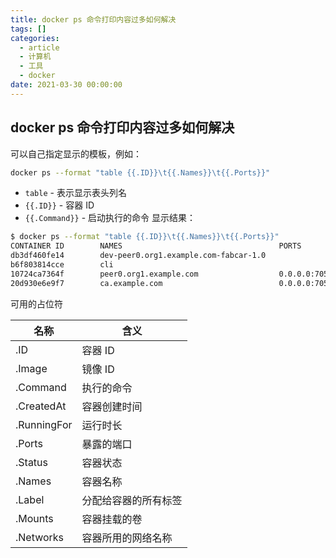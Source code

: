 ```yaml
---
title: docker ps 命令打印内容过多如何解决
tags: []
categories:
  - article
  - 计算机
  - 工具
  - docker
date: 2021-03-30 00:00:00
---
```


## docker ps 命令打印内容过多如何解决

可以自己指定显示的模板，例如：

```BASH
docker ps --format "table {{.ID}}\t{{.Names}}\t{{.Ports}}"
```

- `table` - 表示显示表头列名
- `{{.ID}}` - 容器 ID
- `{{.Command}}` - 启动执行的命令
  显示结果：

```BASH
$ docker ps --format "table {{.ID}}\t{{.Names}}\t{{.Ports}}"
CONTAINER ID        NAMES                                   PORTS
db3df460fe14        dev-peer0.org1.example.com-fabcar-1.0
b6f803814cce        cli
10724ca7364f        peer0.org1.example.com                  0.0.0.0:7051->7051/tcp, 0.0.0.0:7053->7053/tcp
20d930e6e9f7        ca.example.com                          0.0.0.0:7054->7054/tcp
```

可用的占位符

| 名称        | 含义                 |
| ----------- | -------------------- |
| .ID         | 容器 ID              |
| .Image      | 镜像 ID              |
| .Command    | 执行的命令           |
| .CreatedAt  | 容器创建时间         |
| .RunningFor | 运行时长             |
| .Ports      | 暴露的端口           |
| .Status     | 容器状态             |
| .Names      | 容器名称             |
| .Label      | 分配给容器的所有标签 |
| .Mounts     | 容器挂载的卷         |
| .Networks   | 容器所用的网络名称   |
